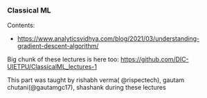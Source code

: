 ### Classical ML

Contents:
- https://www.analyticsvidhya.com/blog/2021/03/understanding-gradient-descent-algorithm/

Big chunk of these lectures is here too: https://github.com/DIC-UIETPU/ClassicalML_lectures-1 

This part was taught by rishabh verma( @rispectech), gautam chutani(@gautamgc17), shashank during these lectures
